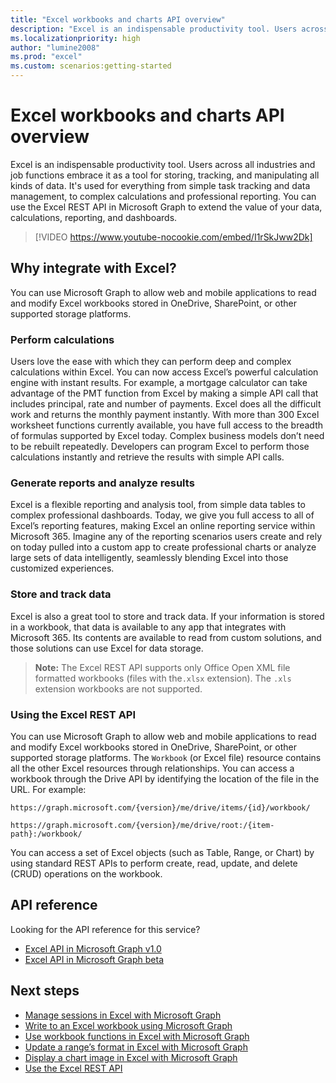 ```yaml
---
title: "Excel workbooks and charts API overview"
description: "Excel is an indispensable productivity tool. Users across all industries and job functions embrace it as a tool for storing, tracking, and manipulating all kinds of data. It's used for everything from simple task tracking and data management, to complex calculations and professional reporting. You can use the Excel REST API in Microsoft Graph to extend the value of your data, calculations, reporting, and dashboards."
ms.localizationpriority: high
author: "lumine2008"
ms.prod: "excel"
ms.custom: scenarios:getting-started
---
```


# Excel workbooks and charts API overview

Excel is an indispensable productivity tool. Users across all industries and job functions embrace it as a tool for storing, tracking, and manipulating all kinds of data. It's used for everything from simple task tracking and data management, to complex calculations and professional reporting. You can use the Excel REST API in Microsoft Graph to extend the value of your data, calculations, reporting, and dashboards.

> [!VIDEO https://www.youtube-nocookie.com/embed/I1rSkJww2Dk]

## Why integrate with Excel?

You can use Microsoft Graph to allow web and mobile applications to read and modify Excel workbooks stored in OneDrive, SharePoint, or other supported storage platforms.

### Perform calculations

Users love the ease with which they can perform deep and complex calculations within Excel. You can now access Excel’s powerful calculation engine with instant results. For example, a mortgage calculator can take advantage of the PMT function from Excel by making a simple API call that includes principal, rate and number of payments. Excel does all the difficult work and returns the monthly payment instantly. With more than 300 Excel worksheet functions currently available, you have full access to the breadth of formulas supported by Excel today. Complex business models don’t need to be rebuilt repeatedly. Developers can program Excel to perform those calculations instantly and retrieve the results with simple API calls.

### Generate reports and analyze results

Excel is a flexible reporting and analysis tool, from simple data tables to complex professional dashboards. Today, we give you full access to all of Excel’s reporting features, making Excel an online reporting service within Microsoft 365. Imagine any of the reporting scenarios users create and rely on today pulled into a custom app to create professional charts or analyze large sets of data intelligently, seamlessly blending Excel into those customized experiences.

### Store and track data

Excel is also a great tool to store and track data. If your information is stored in a workbook, that data is available to any app that integrates with Microsoft 365. Its contents are available to read from custom solutions, and those solutions can use Excel for data storage.

>**Note:** The Excel REST API supports only Office Open XML file formatted workbooks (files with the`.xlsx` extension). The `.xls` extension workbooks are not supported. 

### Using the Excel REST API
You can use Microsoft Graph to allow web and mobile applications to read and modify Excel workbooks stored in OneDrive, SharePoint, or other supported storage platforms. The `Workbook` (or Excel file) resource contains all the other Excel resources through relationships. You can access a workbook through the Drive API by identifying the location of the file in the URL. For example:

`https://graph.microsoft.com/{version}/me/drive/items/{id}/workbook/`

`https://graph.microsoft.com/{version}/me/drive/root:/{item-path}:/workbook/`

You can access a set of Excel objects (such as Table, Range, or Chart) by using standard REST APIs to perform create, read, update, and delete (CRUD) operations on the workbook.

## API reference
Looking for the API reference for this service?

- [Excel API in Microsoft Graph v1.0](/graph/api/resources/excel)
- [Excel API in Microsoft Graph beta](/graph/api/resources/excel)

## Next steps

* [Manage sessions in Excel with Microsoft Graph](excel-manage-sessions.md)
* [Write to an Excel workbook using Microsoft Graph](excel-write-to-workbook.md)
* [Use workbook functions in Excel with Microsoft Graph](excel-use-functions.md)
* [Update a range’s format in Excel with Microsoft Graph](excel-update-range-format.md)
* [Display a chart image in Excel with Microsoft Graph](excel-display-chart-image.md)
* [Use the Excel REST API](/graph/api/resources/excel)
